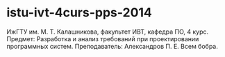 istu-ivt-4curs-pps-2014
=======================

ИжГТУ им. М. Т. Калашникова, факультет ИВТ, кафедра ПО, 4 курс.
Предмет: Разработка и анализ требований при проектировании программных систем.
Преподаватель: Александров П. Е.
Всем бобра.
